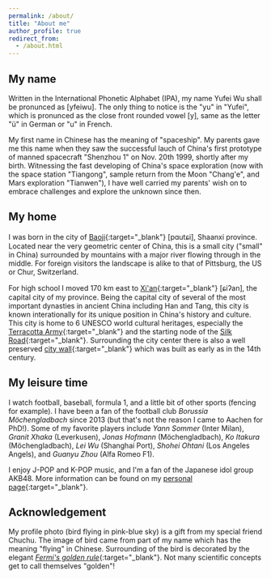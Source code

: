 ```yaml
---
permalink: /about/
title: "About me"
author_profile: true
redirect_from: 
  - /about.html
---
```


My name
------
Written in the International Phonetic Alphabet (IPA), my name Yufei Wu shall be pronunced as [yfeiwu]. The only thing to notice is the "yu" in "Yufei", which is pronunced as the close front rounded vowel [y], same as the letter "ü" in German or "u" in French.  

My first name in Chinese has the meaning of "spaceship". My parents gave me this name when they saw the successful lauch of China's first prototype of manned spacecraft "Shenzhou 1" on Nov. 20th 1999, shortly after my birth. Witnessing the fast developing of China's space exploration (now with the space station "Tiangong", sample return from the Moon "Chang'e", and Mars exploration "Tianwen"), I have well carried my parents' wish on to embrace challenges and explore the unknown since then.  

My home
------
I was born in the city of [Baoji](https://en.wikipedia.org/wiki/Baoji){:target="_blank"} [pɑutɕi], Shaanxi province. Located near the very geometric center of China, this is a small city ("small" in China) surrounded by mountains with a major river flowing through in the middle. For foreign visitors the landscape is alike to that of Pittsburg, the US or Chur, Switzerland.  

For high school I moved 170 km east to [Xi'an](https://en.wikipedia.org/wiki/Xi%27an){:target="_blank"} [ɕiʔan], the capital city of my province. Being the capital city of several of the most important dynasties in ancient China including Han and Tang, this city is known interationally for its unique position in China's history and culture. This city is home to 6 UNESCO world cultural heritages, especially the [Terracotta Army](https://en.wikipedia.org/wiki/Terracotta_Army){:target="_blank"} and the starting node of the [Silk Road](https://en.wikipedia.org/wiki/Silk_Road){:target="_blank"}. Surrounding the city center there is also a well preserved [city wall](https://en.wikipedia.org/wiki/Fortifications_of_Xi%27an){:target="_blank"} which was built as early as in the 14th century.  


My leisure time
------
I watch football, baseball, formula 1, and a little bit of other sports (fencing for example). I have been a fan of the football club *Borussia Möchengladbach* since 2013 (but that's not the reason I came to Aachen for PhD!). Some of my favorite players include *Yann Sommer* (Inter Milan), *Granit Xhaka* (Leverkusen), *Jonas Hofmann* (Möchengladbach), *Ko Itakura* (Möchengladbach), *Lei Wu* (Shanghai Port), *Shohei Ohtani* (Los Angeles Angels), and *Guanyu Zhou* (Alfa Romeo F1).  

I enjoy J-POP and K-POP music, and I'm a fan of the Japanese idol group AKB48. More information can be found on my [personal page](https://ifeimi.github.io/){:target="_blank"}.  

Acknowledgement
------
My profile photo (bird flying in pink-blue sky) is a gift from my special friend Chuchu. The image of bird came from part of my name which has the meaning "flying" in Chinese. Surrounding of the bird is decorated by the elegant [*Fermi's golden rule*](https://en.wikipedia.org/wiki/Fermi%27s_golden_rule){:target="_blank"}. Not many scientific concepts get to call themselves "golden"! 
